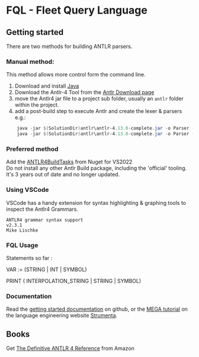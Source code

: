 # FQL - Fleet Query Language


## Getting started

There are two methods for building ANTLR parsers. 

### Manual method:
This method allows more control form the command line.
1. Download and install [Java](https://www.java.com/download/ie_manual.jsp)
1. Download the Antlr-4 Tool from the [Antlr Download page](https://www.antlr.org/download.html)  
1. move the Antlr4 jar file to a project sub folder, usually an `antlr` folder within the project.
1. add a post-build step to execute Antlr and create the lexer & parsers  
    e.g.:  
```Powershell
    java -jar $(SolutionDir)antlr\antlr-4.13.0-complete.jar -o Parser -visitor -Dlanguage=CSharp $(ProjectDir)\YourLexer.g4  
    java -jar $(SolutionDir)antlr\antlr-4.13.0-complete.jar -o Parser -visitor -Dlanguage=CSharp $(ProjectDir)\YourParser.g4"
```    

### Preferred method

Add the [ANTLR4BuildTasks](https://github.com/kaby76/Antlr4BuildTasks/tree/master) from Nuget for VS2022  
Do not install any other Antlr Build package, including the 'official' tooling. It's 3 years out of date and no longer updated.

### Using VSCode
VSCode has a handy extension for syntax highlighting & graphing tools to inspect the Antlr4 Grammars.
```
ANTLR4 grammar syntax support
v2.3.1
Mike Lischke
```

### FQL Usage

Statements so far :

VAR <id> := (STRING | INT | SYMBOL)

PRINT ( INTERPOLATION_STRING | STRING | SYMBOL)




### Documentation

Read the [getting started documentation](https://github.com/antlr/antlr4/blob/master/doc/getting-started.md) on github, or the [MEGA tutorial](https://tomassetti.me/antlr-mega-tutorial/) on the language engineering website [Strumenta](https://strumenta.com/).

## Books
Get [The Definitive ANTLR 4 Reference](https://www.amazon.co.uk/Definitive-ANTLR-4-Reference/dp/1934356999/ref=sr_1_1?crid=18NZ4S6UJ440R&keywords=ANTLR&qid=1691662200&sprefix=antlr%2Caps%2C71&sr=8-1) from Amazon








